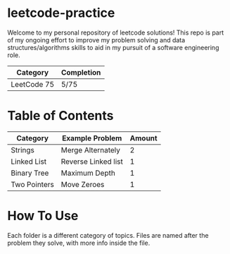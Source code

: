 # leetcode-practice

Welcome to my personal repository of leetcode solutions! This repo is part of my ongoing effort to improve my problem solving and data structures/algorithms skills to aid in my pursuit of a software engineering role.

| Category    | Completion |
|-------------|------------|
| LeetCode 75 | 5/75       |

# Table of Contents

| Category     | Example Problem     | Amount |
|--------------|---------------------|--------|
| Strings      | Merge Alternately   | 2      |
| Linked List  | Reverse Linked list | 1      |
| Binary Tree  | Maximum Depth       | 1      |
| Two Pointers | Move Zeroes         | 1      |

# How To Use

Each folder is a different category of topics. Files are named after the problem they solve, with more info inside the file.